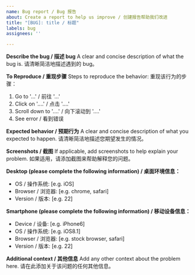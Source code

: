 ```yaml
---
name: Bug report / Bug 报告
about: Create a report to help us improve / 创建报告帮助我们改进
title: "[BUG]: title / 标题"
labels: bug
assignees: ''

---
```


**Describe the bug / 描述 bug**
A clear and concise description of what the bug is.
请清晰简洁地描述遇到的 bug。

**To Reproduce / 重现步骤**
Steps to reproduce the behavior:
重现该行为的步骤：
1. Go to '...' / 前往 '...'
2. Click on '....' / 点击 '....'
3. Scroll down to '....' / 向下滚动到 '....'
4. See error / 看到错误

**Expected behavior / 预期行为**
A clear and concise description of what you expected to happen.
请清晰简洁地描述您期望发生的情况。

**Screenshots / 截图**
If applicable, add screenshots to help explain your problem.
如果适用，请添加截图来帮助解释您的问题。

**Desktop (please complete the following information) / 桌面环境信息：**
 - OS / 操作系统: [e.g. iOS]
 - Browser / 浏览器: [e.g. chrome, safari]
 - Version / 版本: [e.g. 22]

**Smartphone (please complete the following information) / 移动设备信息：**
 - Device / 设备: [e.g. iPhone6]
 - OS / 操作系统: [e.g. iOS8.1]
 - Browser / 浏览器: [e.g. stock browser, safari]
 - Version / 版本: [e.g. 22]

**Additional context / 其他信息**
Add any other context about the problem here.
请在此添加关于该问题的任何其他信息。
